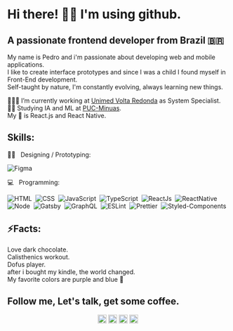 # Hi there! ✌🏻 I'm using github.
## A passionate frontend developer from Brazil 🇧🇷

My name is Pedro and i'm passionate about developing web and mobile applications.<br/>
I like to create interface prototypes and since I was a child I found myself in Front-End development. <br/>
Self-taught by nature, I'm constantly evolving, always learning new things. <br/>

👨🏻‍💻 I’m currently working at [Unimed Volta Redonda](http://www.unimedvr.com.br) as System Specialist. <br/>
🦾😬 Studying IA and ML at [PUC-Minuas](http://pucminas.br/).<br/>
My 💙 is React.js and React Native.<br/>

## Skills:

✍🏼 &nbsp; Designing / Prototyping: <br/>

![Figma](https://img.shields.io/badge/-Figma-2C2C2C?style=flat&logoColor=figma&logo=figma)&nbsp;

💻  &nbsp; Programming: <br/>

![HTML](https://img.shields.io/badge/-HTML-E44D25?style=flat&logoColor=fff&logo=html5)&nbsp;
![CSS](https://img.shields.io/badge/-CSS-254DE6?style=flat&logoColor=fff&logo=css3)&nbsp;
![JavaScript](https://img.shields.io/badge/-JavaScript-FEAE32?style=flat&logoColor=fff&logo=javascript)&nbsp;
![TypeScript](https://img.shields.io/badge/-TypeScript-007ACC?style=flat&logoColor=fff&logo=typescript)&nbsp;
![ReactJs](https://img.shields.io/badge/-React.js-18BCEE?style=flat&logoColor=fff&logo=react)&nbsp;
![ReactNative](https://img.shields.io/badge/-React_Native-18BCEE?style=flat&logoColor=fff&logo=react)&nbsp;<br/>
![Node](https://img.shields.io/badge/-Node.js-5B9856?style=flat&logoColor=fff&logo=node.js)&nbsp;
![Gatsby](https://img.shields.io/badge/-Gatsb-643195?style=flat&logoColor=fff&logo=gatsby)&nbsp;
![GraphQL](https://img.shields.io/badge/-GraphQL-E034A7?style=flat&logoColor=fff&logo=graphql)&nbsp;
![ESLint](https://img.shields.io/badge/-ESLint-4B32C3?style=flat&logoColor=fff&logo=eslint)&nbsp;
![Prettier](https://img.shields.io/badge/-Prettier-EA5E5E?style=flat&logoColor=fff&logo=prettier)&nbsp;
![Styled-Components](https://img.shields.io/badge/-Styled_Components-DB9A64?style=flat&logoColor=fff&logo=styled-components)&nbsp;

## ⚡Facts:

Love dark chocolate.<br/>
Calisthenics workout.<br/>
Dofus player.<br/>
after i bought my kindle, the world changed.<br/>
My favorite colors are purple and blue 👀 <br />

## Follow me, Let's talk, get some coffee.

<p align="center">
<a href="https://twitter.com/pehcst" target="blank"><img align="center" src="https://cdn.jsdelivr.net/npm/simple-icons@3.0.1/icons/twitter.svg" alt="pehcst" height="20" width="20" /></a>
<a href="https://linkedin.com/in/pehcst" target="blank"><img align="center" src="https://cdn.jsdelivr.net/npm/simple-icons@3.0.1/icons/linkedin.svg" alt="pehcst" height="20" width="20" /></a>
<a href="https://fb.com/pehcst" target="blank"><img align="center" src="https://cdn.jsdelivr.net/npm/simple-icons@3.0.1/icons/facebook.svg" alt="pehcst" height="20" width="20" /></a>
<a href="https://instagram.com/pehcst" target="blank"><img align="center" src="https://cdn.jsdelivr.net/npm/simple-icons@3.0.1/icons/instagram.svg" alt="pehcst" height="20" width="20" /></a>
</p>

